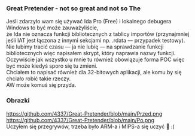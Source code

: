 <h3>Great Pretender - not so great and not so The</h3>

Jeśli zdarzyło wam się używać Ida Pro (Free) i lokalnego debugera Windows to być może zauważyliście,<br/>
że Ida nie oznacza funkcji bibliotecznych z tablicy importów (przynajmniej jeśli IAT jest łączona z innymi sekcjami np. .rdata — przypadek testowy). <br/>
Nie lubimy tracić czasu — ja nie lubię — na sprawdzanie funkcji bibliotecznych więc napisałem skrypt, który naprawia nazwy funkcji.
Oczywiście jak wszystko u mnie tu również obowiązuje forma POC więc być może kiedyś sporo się tu zmieni.<br/>
Chciałem to napisać również dla 32-bitowych aplikacji, ale komu by się chciało robić takie rzeczy.<br/>
AW może komuś się przyda.<br/>
<h3>Obrazki</h3>
<a href="https://github.com/4337/Great-Pretender/blob/main/Przed.png">https://github.com/4337/Great-Pretender/blob/main/Przed.png</a><br/>
<a href="https://github.com/4337/Great-Pretender/blob/main/Po.png">https://github.com/4337/Great-Pretender/blob/main/Po.png</a><br/>
Uczyłem się przegrywów, trzeba było ARM-a i MIPS-a się uczyć 🥷 :( 